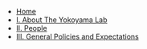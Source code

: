 

- [Home](index.md)
- [I. About The Yokoyama Lab](../docs/I_About_The_Yokoyama_Lab.md)
- [II. People](../docs/II_People.md)
- [III. General Policies and Expectations](../docs/III_General_Policies_And_Expectations.md)
